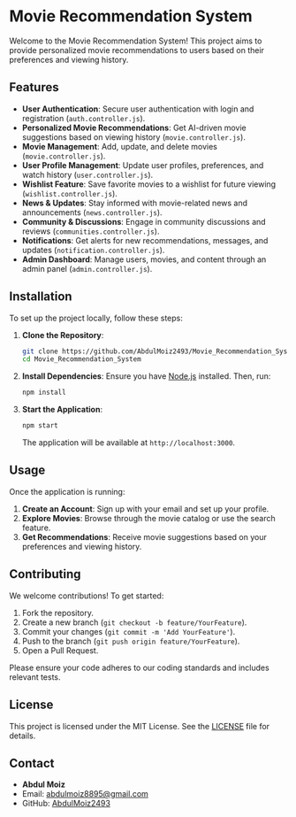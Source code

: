 
# Movie Recommendation System

Welcome to the Movie Recommendation System! This project aims to provide personalized movie recommendations to users based on their preferences and viewing history.

## Features

- **User Authentication**: Secure user authentication with login and registration (`auth.controller.js`).
- **Personalized Movie Recommendations**: Get AI-driven movie suggestions based on viewing history (`movie.controller.js`).
- **Movie Management**: Add, update, and delete movies (`movie.controller.js`).
- **User Profile Management**: Update user profiles, preferences, and watch history (`user.controller.js`).
- **Wishlist Feature**: Save favorite movies to a wishlist for future viewing (`wishlist.controller.js`).
- **News & Updates**: Stay informed with movie-related news and announcements (`news.controller.js`).
- **Community & Discussions**: Engage in community discussions and reviews (`communities.controller.js`).
- **Notifications**: Get alerts for new recommendations, messages, and updates (`notification.controller.js`).
- **Admin Dashboard**: Manage users, movies, and content through an admin panel (`admin.controller.js`).

## Installation

To set up the project locally, follow these steps:

1. **Clone the Repository**:
   ```bash
   git clone https://github.com/AbdulMoiz2493/Movie_Recommendation_System.git
   cd Movie_Recommendation_System
   ```

2. **Install Dependencies**:
   Ensure you have [Node.js](https://nodejs.org/) installed. Then, run:
   ```bash
   npm install
   ```

3. **Start the Application**:
   ```bash
   npm start
   ```

   The application will be available at `http://localhost:3000`.

## Usage

Once the application is running:

1. **Create an Account**: Sign up with your email and set up your profile.
2. **Explore Movies**: Browse through the movie catalog or use the search feature.
3. **Get Recommendations**: Receive movie suggestions based on your preferences and viewing history.

## Contributing

We welcome contributions! To get started:

1. Fork the repository.
2. Create a new branch (`git checkout -b feature/YourFeature`).
3. Commit your changes (`git commit -m 'Add YourFeature'`).
4. Push to the branch (`git push origin feature/YourFeature`).
5. Open a Pull Request.

Please ensure your code adheres to our coding standards and includes relevant tests.

## License

This project is licensed under the MIT License. See the [LICENSE](LICENSE) file for details.

## Contact

- **Abdul Moiz**  
- Email: abdulmoiz8895@gmail.com 
- GitHub: [AbdulMoiz2493](https://github.com/AbdulMoiz2493)
